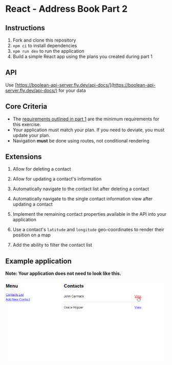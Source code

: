 # React - Address Book Part 2

## Instructions

1. Fork and clone this repository
2. `npm ci` to install dependencies
3. `npm run dev` to run the application
4. Build a simple React app using the plans you created during part 1

## API

Use [https://boolean-api-server.fly.dev/api-docs/](https://boolean-api-server.fly.dev/api-docs/) for your data

## Core Criteria

- The [requirements outlined in part 1](https://github.com/boolean-uk/react-address-book-part-1/tree/main#requirements) are the minimum requirements for this exercise.
- Your application must match your plan. If you need to deviate, you must update your plan.
- Navigation **must** be done using routes, not conditional rendering

## Extensions

1. Allow for deleting a contact

2. Allow for updating a contact's information

3. Automatically navigate to the contact list after deleting a contact

4. Automatically navigate to the single contact information view after updating a contact

5. Implement the remaining contact properties available in the API into your application

6. Use a contact's `latitude` and `longitude` geo-coordinates to render their position on a map

7. Add the ability to filter the contact list

## Example application

**Note: Your application does not need to look like this.**

![](./_assets/address-book.gif)
